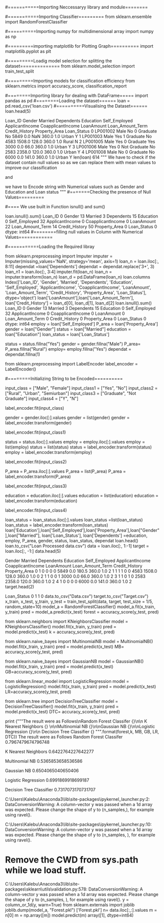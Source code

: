 #===========Importing Neccessaryy library and module========

#===========Importing Classifier=========
from sklearn.ensemble import RandomForestClassifier

#==========Importing numpy for multidimensional array
import numpy as np

#=========importing matplotlib for Plotting Graph==========
import matplotlib.pyplot as plt

#=========Loadig model selection for splitting the dataset==============
from sklearn.model_selection import train_test_split

#=========Importing models for classification efficiency
from sklearn.metrics import accuracy_score, classification_report

#========Importing library for dealing with DataFrame=====
import pandas as pd
#========Loading the dataset======
loan = pd.read_csv('loan.csv')
#==========Visualising the Dataset======
loan.head(5)
<style scoped> .dataframe tbody tr th:only-of-type { vertical-align: middle; }
.dataframe tbody tr th {
    vertical-align: top;
}

.dataframe thead th {
    text-align: right;
}
</style>
Loan_ID	Gender	Married	Dependents	Education	Self_Employed	ApplicantIncome	CoapplicantIncome	LoanAmount	Loan_Amount_Term	Credit_History	Property_Area	Loan_Status
0	LP001002	Male	No	0	Graduate	No	5849	0.0	NaN	360.0	1.0	Urban	Y
1	LP001003	Male	Yes	1	Graduate	No	4583	1508.0	128.0	360.0	1.0	Rural	N
2	LP001005	Male	Yes	0	Graduate	Yes	3000	0.0	66.0	360.0	1.0	Urban	Y
3	LP001006	Male	Yes	0	Not Graduate	No	2583	2358.0	120.0	360.0	1.0	Urban	Y
4	LP001008	Male	No	0	Graduate	No	6000	0.0	141.0	360.0	1.0	Urban	Y
len(loan)
614
"""
We have to check if the dataset contain null values so as we 
can replace them with mean values to improve our classification 

and 

we have to Encode string with Numerical values such as Gender and Education
and Loan status
"""
#=======Checking the presence of Null Values=========

#==== We use built in Function isnull() and sum()

loan.isnull().sum()
Loan_ID               0
Gender               13
Married               3
Dependents           15
Education             0
Self_Employed        32
ApplicantIncome       0
CoapplicantIncome     0
LoanAmount           22
Loan_Amount_Term     14
Credit_History       50
Property_Area         0
Loan_Status           0
dtype: int64
#========filling null values in Column with Numerical Values============

#===========Loading the Required libray

from sklearn.preprocessing import Imputer
imputer = Imputer(missing_values='NaN', strategy='mean', axis=1)
loan_n = loan.iloc[:, 8:11]
dependat =loan['Dependents']
dependat = dependat.replace('3+', 3)
loan_n1 = loan.iloc[:, 3:4]
imputer.fit(loan_n)
loan_n = imputer.transform(loan_n)
loan_d = pd.DataFrame(loan_n)
loan.columns
Index(['Loan_ID', 'Gender', 'Married', 'Dependents', 'Education',
       'Self_Employed', 'ApplicantIncome', 'CoapplicantIncome', 'LoanAmount',
       'Loan_Amount_Term', 'Credit_History', 'Property_Area', 'Loan_Status'],
      dtype='object')
loan['LoanAmount'],loan['Loan_Amount_Term'], loan['Credit_History'] = loan_d[0], loan_d[1], loan_d[2]
loan.isnull().sum()
Loan_ID               0
Gender               13
Married               3
Dependents           15
Education             0
Self_Employed        32
ApplicantIncome       0
CoapplicantIncome     0
LoanAmount            0
Loan_Amount_Term      0
Credit_History        0
Property_Area         0
Loan_Status           0
dtype: int64
employ = loan['Self_Employed']
P_area = loan['Property_Area']
gender = loan["Gender"]
status = loan["Married"]
education = loan["Education"]
loan_status = loan['Loan_Status']


status = status.fillna("Yes")
gender = gender.fillna("Male")
P_area= P_area.fillna("Rural")
employ= employ.fillna("Yes")
dependat = dependat.fillna(1)

from sklearn.preprocessing import LabelEncoder
label_encoder = LabelEncoder()

#========Initializing String to be Encoded==========

input_class = ["Male", "Female"]
input_class1 = ["Yes", "No"]
input_class2 = ["Rural", "Urban", "Semiurban"]
input_class3 = ["Graduate", "Not Graduate"]
input_class4 = ["Y", "N"]

label_encoder.fit(input_class)


gender = gender.iloc[:].values
gender = list(gender)
gender = label_encoder.transform(gender)

label_encoder.fit(input_class1)

status = status.iloc[:].values
employ = employ.iloc[:].values
employ = list(employ)
status = list(status)
status = label_encoder.transform(status)
employ = label_encoder.transform(employ)


label_encoder.fit(input_class2)

P_area = P_area.iloc[:].values
P_area = list(P_area)
P_area = label_encoder.transform(P_area)

label_encoder.fit(input_class3)

education = education.iloc[:].values
education = list(education)
education = label_encoder.transform(education)

label_encoder.fit(input_class4)

loan_status = loan_status.iloc[:].values
loan_status =list(loan_status)
loan_status = label_encoder.transform(loan_status)
loan['Education'],loan['Self_Employed'],loan['Property_Area'],loan["Gender"],loan["Married"], loan['Loan_Status'], loan['Dependents'] =education, employ, P_area, gender, status, loan_status, dependat
loan.head()
loan.to_csv("Loan Processed data.csv")
data = loan.iloc[:, 1:-1]
target = loan.iloc[:, -1:]
data.head(5)
<style scoped> .dataframe tbody tr th:only-of-type { vertical-align: middle; }
.dataframe tbody tr th {
    vertical-align: top;
}

.dataframe thead th {
    text-align: right;
}
</style>
Gender	Married	Dependents	Education	Self_Employed	ApplicantIncome	CoapplicantIncome	LoanAmount	Loan_Amount_Term	Credit_History	Property_Area
0	1	0	0	0	0	5849	0.0	180.5	360.0	1.0	2
1	1	1	1	0	0	4583	1508.0	128.0	360.0	1.0	0
2	1	1	0	0	1	3000	0.0	66.0	360.0	1.0	2
3	1	1	0	1	0	2583	2358.0	120.0	360.0	1.0	2
4	1	0	0	0	0	6000	0.0	141.0	360.0	1.0	2
target.head(2)
<style scoped> .dataframe tbody tr th:only-of-type { vertical-align: middle; }
.dataframe tbody tr th {
    vertical-align: top;
}

.dataframe thead th {
    text-align: right;
}
</style>
Loan_Status
0	1
1	0
data.to_csv("Data.csv")
target.to_csv("Target.csv")
x_train, x_test, y_train, y_test = train_test_split(data, target, test_size = 1/5, random_state=10)
model_a = RandomForestClassifier()
model_a.fit(x_train, y_train)
pred = model_a.predict(x_test)
forest = accuracy_score(y_test, pred)



from sklearn.neighbors import KNeighborsClassifier
model = KNeighborsClassifier()
model.fit(x_train, y_train)
pred = model.predict(x_test)
k = accuracy_score(y_test, pred)


from sklearn.naive_bayes import MultinomialNB
model = MultinomialNB()
model.fit(x_train, y_train)
pred = model.predict(x_test)
MB= accuracy_score(y_test, pred)

from sklearn.naive_bayes import GaussianNB
model = GaussianNB()
model.fit(x_train, y_train)
pred = model.predict(x_test)
GB=accuracy_score(y_test, pred)

from sklearn.linear_model import LogisticRegression
model = LogisticRegression()
model.fit(x_train, y_train)
pred = model.predict(x_test)
LR=accuracy_score(y_test, pred)

from sklearn.tree import DecisionTreeClassifier
model = DecisionTreeClassifier()
model.fit(x_train, y_train)
pred = model.predict(x_test)
DTC=  accuracy_score(y_test, pred)

print ("""The result were as Follows\nRandom Forest Classifer {}\n\n K Nearest Neighbors {}
\n\nMultinomial NB {}\n\nGaussian NB {}\n\nLogistic Regression {}\n\n Decision Tree Classifier {}
""".format(forest,k, MB, GB, LR, DTC))
The result were as Follows
Random Forest Classifer 0.7967479674796748

 K Nearest Neighbors 0.6422764227642277


Multinomial NB 0.5365853658536586

Gaussian NB 0.6504065040650406

Logistic Regression 0.6991869918699187

 Decision Tree Classifier 0.7317073170731707



C:\Users\Kalebu\Anaconda3\lib\site-packages\ipykernel_launcher.py:2: DataConversionWarning: A column-vector y was passed when a 1d array was expected. Please change the shape of y to (n_samples,), for example using ravel().
  
C:\Users\Kalebu\Anaconda3\lib\site-packages\ipykernel_launcher.py:10: DataConversionWarning: A column-vector y was passed when a 1d array was expected. Please change the shape of y to (n_samples, ), for example using ravel().
  # Remove the CWD from sys.path while we load stuff.
C:\Users\Kalebu\Anaconda3\lib\site-packages\sklearn\utils\validation.py:578: DataConversionWarning: A column-vector y was passed when a 1d array was expected. Please change the shape of y to (n_samples, ), for example using ravel().
  y = column_or_1d(y, warn=True)
from sklearn.externals import joblib
joblib.dump(model_a, "Forest.pkl")
['Forest.pkl']
n= data.iloc[:,:].values
m = n[0]
m = np.array([m])
model.predict(m)
array([1], dtype=int64)
